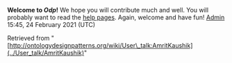 __Welcome to _Odp_!__ We hope you will contribute much and well. 
You will probably want to read the [help pages](http://ontologydesignpatterns.org/wiki/Help:Contents "Help:Contents"). Again, welcome and have fun! [Admin](../User/ValentinaPresutti "User:ValentinaPresutti") 15:45, 24 February 2021 (UTC)





Retrieved from "[http://ontologydesignpatterns.org/wiki/User\_talk:AmritKaushik](../User_talk/AmritKaushik)"
